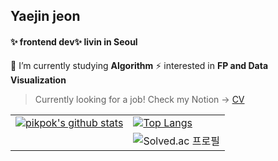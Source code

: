 
## **Yaejin jeon** 

#### ✨ frontend dev✨  livin in Seoul
🔭 I’m currently studying **Algorithm**
⚡ interested in **FP and Data Visualization**
> Currently looking for a job! Check my Notion -> [CV](https://www.notion.so/Beatrix-3af240f69b1644cc802ba40d0d01bbd5) 




|          |          |          
| -------- | -------- | 
|[![pikpok's github stats](https://github-readme-stats.vercel.app/api?username=pikpokjeon&include_all_commits=true&theme=vue&count_private=true&line_height=15&)](https://github.com/anuraghazra/github-readme-stats) | [![Top Langs](https://github-readme-stats.vercel.app/api/top-langs/?username=pikpokjeon&layout=compact&hide=HTML)](https://github.com/anuraghazra/github-readme-stats)     |      
|  |![Solved.ac 프로필](http://mazassumnida.wtf/api/v2/generate_badge?boj=kw0410) |

